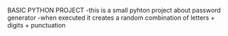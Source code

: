 BASIC PYTHON PROJECT
-this is a small pyhton project about password generator
-when executed it creates a random combination of letters + digits + punctuation 
